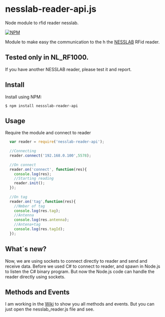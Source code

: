 # nesslab-reader-api.js
Node module to rfid reader nesslab. <br/>

[![NPM](https://nodei.co/npm/nesslab-reader-api.png?downloads=true&downloadRank=true)](https://nodei.co/npm/nesslab-reader-api/)

Module to make easy the communication to the h the <a href="http://www.nesslab.com/">NESSLAB</a> RFid reader.

## Tested only in NL_RF1000.
If you have another NESSLAB reader, please test it and report.

## Install
Install using NPM:
```shell
$ npm install nessslab-reader-api
```
## Usage
Require the module and connect to reader
```js
  var reader = require('nesslab-reader-api');
  
  //Connecting
  reader.connect('192.168.0.100',5578);
  
  //On connect
  reader.on('connect', function(res){
  	console.log(res);
  	//Starting reading
  	reader.init();
  });
  
  //On tag
  reader.on('tag',function(res){
    //Nmber of tag
  	console.log(res.tag);
  	//Antenna
  	console.log(res.antenna);
  	//Antena+tag
  	console.log(res.tagId);
  });
```
## What´s new?
Now, we are using sockets to connect directly to reader and send and receive data.
Before we used C# to connect to reader, and spawn in Node.js to listen the C# binary program. But now the Node.js code can handle the reader directly using sockets.

## Methods and Events
I am working in the [Wiki](https://github.com/jayralencar/nesslab-reader-api.js/wiki) to show you all methods and events. But you can just open the nesslab_reader.js file and see.
